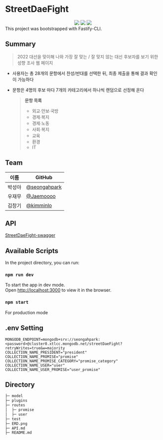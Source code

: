# StreetDaeFight
<div align="center">
<img src="https://img.shields.io/badge/fastify-000000?style=flat-square&logo=Fastify&logoColor=white"/>
<img src="https://img.shields.io/badge/Node.js-339933?style=flat-square&logo=Node.js&logoColor=white"/>
<img src="https://img.shields.io/badge/MongoDB-47A248?style=flat-square&logo=MongoDB&logoColor=white"/>
</div>
This project was bootstrapped with Fastify-CLI.

## Summary

> 2022 대선을 맞이해 나와 가장 잘 맞는 / 잘 맞지 않는 대선 후보자를 보기 위한 성향 조사 웹 페이지

- 사용자는 총 28개의 문항에서 찬성/반대를 선택한 뒤, 최종 제출을 통해 결과 확인이 가능하다

- 문항은 4명의 후보 마다 7개의 카테고리에서 하나씩 랜덤으로 선정해 온다

  > **문항 목록**
  >
  > - 외교∙안보∙국방
  > - 경제∙복지
  > - 경제∙노동
  > - 사회∙복지
  > - 교육
  > - 환경
  > - IT

## Team
| 이름   | GitHub                                         |
| ------ | ---------------------------------------------- |
| 박성아 | [@seongahpark](https://github.com/seongahpark) |
| 우재무 | [@Jaemoooo](https://github.com/Jaemoooo)       |
| 김창기 | [@kimminlo](https://github.com/kimminlo)       |

## API

[StreetDaeFight-swagger](https://app.swaggerhub.com/apis/seongahpark/PJ1-Vote-API/1.0.0)

## Available Scripts

In the project directory, you can run:

### `npm run dev`

To start the app in dev mode.\
Open [http://localhost:3000](http://localhost:3000) to view it in the browser.

### `npm start`

For production mode

## .env Setting

```
MONGODB_ENDPOINT=mongodb+srv://seongahpark:<password>@cluster0.xtlcc.mongodb.net/streetDaeFight?retryWrites=true&w=majority
COLLECTION_NAME_PRESIDENT="president"
COLLECTION_NAME_PROMISE="promise"
COLLECTION_NAME_PROMISE_CATEGORY="promise_category"
COLLECTION_NAME_USER="user"
COLLECTION_NAME_USER_PROMISE="user_promise"
```

## Directory

```sh
├─ model
├─ plugins
├─ routes
│  ├─ promise
│  ├─ user
├─ test
├─ ERD.png
├─ API.md
├─ README.md
```
